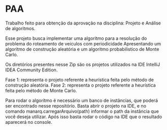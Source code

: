 # PAA
Trabalho feito para obtenção da aprovação na disciplina: Projeto e Análise de algoritmos.

Esse projeto busca implementar uma algoritmo para a resolução do problema do roteamento de veiculos com periodicidade
Apresentando um algoritmo de construção aleatória e um algoritmo probabilistico de Monte Carlo.

Os diretórios presentes nesse Zip são os projetos utilizados na IDE IntelliJ IDEA Community Edition.

Fase 1: representa o projeto referente a heurística feita pelo método de construção aleatória.
Fase 2: representa o projeto referente a heurística feita pelo método de Monte Carlo.

Para rodar o algoritmo é necessário um banco de instâncias, que poderá ser encontrado nesse repositório.
Basta abrir o projeto na IDE, e no comando manarq.carregarArquivo(path) informar o path da instância que você deseja utilizar.
Após isso basta rodar o código na IDE que o resultado aparecerá no console.
